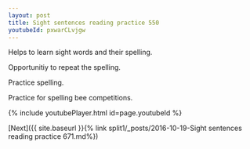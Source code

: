 ```yaml
---
layout: post
title: Sight sentences reading practice 550
youtubeId: pxwarCLvjgw
---
```

 
 
Helps to learn sight words and their spelling.

Opportunitiy to repeat the spelling. 

Practice spelling. 
 
Practice for spelling bee competitions. 
 
{% include youtubePlayer.html id=page.youtubeId %}
 
 

[Next]({{ site.baseurl }}{% link  split1/_posts/2016-10-19-Sight sentences reading practice 671.md%})
 
